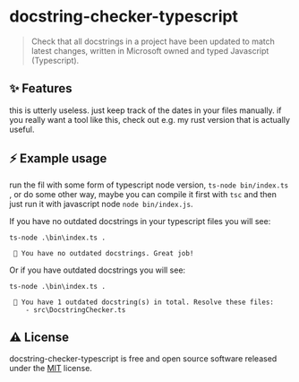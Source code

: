 # docstring-checker-typescript

> Check that all docstrings in a project have been updated to match latest changes, written in Microsoft owned and typed Javascript (Typescript).


## ✨ Features

this is utterly useless. just keep track of the dates in your files manually. if you really want a tool like this, check out e.g. my rust version that is actually useful.


## ⚡ Example usage

run the fil with some form of typescript node version, `ts-node bin/index.ts` , or do some other way, maybe you can compile it first with `tsc` and then just run it with javascript node `node bin/index.js`.

If you have no outdated docstrings in your typescript files you will see:

```
ts-node .\bin\index.ts .

 🎉 You have no outdated docstrings. Great job!
```

Or if you have outdated docstrings you will see:

```
ts-node .\bin\index.ts .

 🧸 You have 1 outdated docstring(s) in total. Resolve these files:
    - src\DocstringChecker.ts
```


## ⚠️ License
docstring-checker-typescript is free and open source software released under the [MIT](./LICENSE) license.
